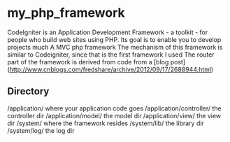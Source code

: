 my_php_framework
=============

CodeIgniter is an Application Development Framework - a toolkit - for people
who build web sites using PHP. Its goal is to enable you to develop projects
much 
A MVC php framework
The mechanism of this framework is similar to Codeigniter, since that is the first framework I used
The router part of the framework is derived from code from a [blog post] (http://www.cnblogs.com/fredshare/archive/2012/09/17/2688944.html)


Directory
-------------

/application/                   where your application code goes
/application/controller/        the controller dir
/application/model/             the model dir
/application/view/              the view dir
/system/                        where the framework resides
/system/lib/                    the library dir
/system/log/                    the log dir
